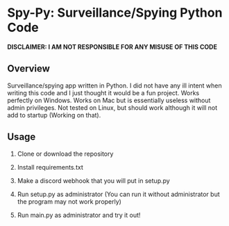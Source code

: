 # Spy-Py: Surveillance/Spying Python Code

**DISCLAIMER: I AM NOT RESPONSIBLE FOR ANY MISUSE OF THIS CODE**

## Overview

Surveillance/spying app written in Python. I did not have any ill intent when writing this code and I just thought it would be a fun project. Works perfectly on Windows. Works on Mac but is essentially useless without admin privileges. Not tested on Linux, but should work although it will not add to startup (Working on that).

## Usage

1. Clone or download the repository

2. Install requirements.txt

3. Make a discord webhook that you will put in setup.py

4. Run setup.py as administrator (You can run it without administrator but the program may not work properly)

5. Run main.py as administrator and try it out!


